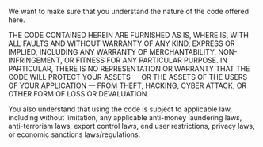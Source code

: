 We want to make sure that you understand the nature of the code offered here.

THE CODE CONTAINED HEREIN ARE FURNISHED AS IS, WHERE IS, WITH ALL FAULTS AND WITHOUT WARRANTY OF ANY KIND, EXPRESS OR IMPLIED, INCLUDING ANY WARRANTY OF MERCHANTABILITY, NON- INFRINGEMENT, OR FITNESS FOR ANY PARTICULAR PURPOSE. IN PARTICULAR, THERE IS NO REPRESENTATION OR WARRANTY THAT THE CODE WILL PROTECT YOUR ASSETS — OR THE ASSETS OF THE USERS OF YOUR APPLICATION — FROM THEFT, HACKING, CYBER ATTACK, OR OTHER FORM OF LOSS OR DEVALUATION.

You also understand that using the code is subject to applicable law, including without limitation, any applicable anti-money laundering laws, anti-terrorism laws, export control laws, end user restrictions, privacy laws, or economic sanctions laws/regulations.

